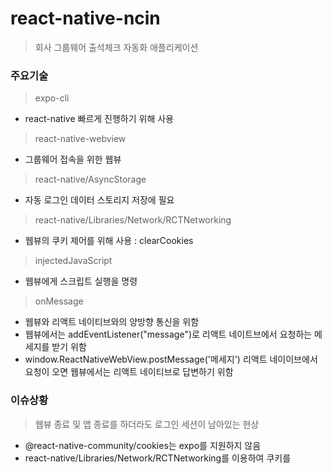 # react-native-ncin
> 회사 그룹웨어 출석체크 자동화 애플리케이션

### 주요기술
> expo-cli
* react-native 빠르게 진행하기 위해 사용
> react-native-webview
* 그룹웨어 접속을 위한 웹뷰
> react-native/AsyncStorage
* 자동 로그인 데이터 스토리지 저장에 필요
> react-native/Libraries/Network/RCTNetworking
* 웹뷰의 쿠키 제어를 위해 사용 : clearCookies
> injectedJavaScript
* 웹뷰에게 스크립트 실행을 명령
> onMessage
* 웹뷰와 리액트 네이티브와의 양방향 통신을 위함
* 웹뷰에서는 addEventListener("message")로 리액트 네이트브에서 요청하는 메세지를 받기 위함
* window.ReactNativeWebView.postMessage('메세지') 리액트 네이이브에서 요청이 오면 웹뷰에서는 리액트 네이티브로 답변하기 위함

### 이슈상황
> 웹뷰 종료 및 앱 종료를 하더라도 로그인 세션이 남아있는 현상
* @react-native-community/cookies는 expo를 지원하지 않음
* react-native/Libraries/Network/RCTNetworking를 이용하여 쿠키를 

